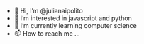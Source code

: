 - 👋 Hi, I’m @julianaipolito
- 👀 I’m interested in javascript and python
- 🌱 I’m currently learning computer science
- 📫 How to reach me ...

<!---
julianaipolito/julianaipolito is a ✨ special ✨ repository because its `README.md` (this file) appears on your GitHub profile.
You can click the Preview link to take a look at your changes.
--->
